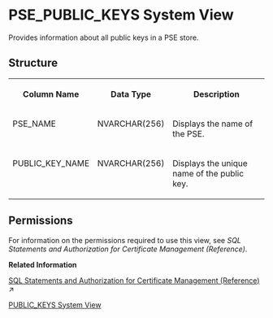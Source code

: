 <!-- loiobded95abb4ca4060a0cdd832acdf0ef0 -->

# PSE\_PUBLIC\_KEYS System View

Provides information about all public keys in a PSE store.



<a name="loiobded95abb4ca4060a0cdd832acdf0ef0__section_pnq_ynd_tfb"/>

## Structure


<table>
<tr>
<th valign="top">

Column Name



</th>
<th valign="top">

Data Type



</th>
<th valign="top">

Description



</th>
</tr>
<tr>
<td valign="top">

PSE\_NAME



</td>
<td valign="top">

NVARCHAR\(256\)



</td>
<td valign="top">

Displays the name of the PSE.



</td>
</tr>
<tr>
<td valign="top">

PUBLIC\_KEY\_NAME



</td>
<td valign="top">

NVARCHAR\(256\)



</td>
<td valign="top">

Displays the unique name of the public key.



</td>
</tr>
</table>



<a name="loiobded95abb4ca4060a0cdd832acdf0ef0__section_bbs_ppd_tfb"/>

## Permissions

For information on the permissions required to use this view, see *SQL Statements and Authorization for Certificate Management \(Reference\)*.

**Related Information**  


[SQL Statements and Authorization for Certificate Management (Reference)](https://help.sap.com/viewer/c82f8d6a84c147f8b78bf6416dae7290/2023_2_QRC/en-US/f32bcc9c4b734f24bedaf6253e7981d6.html "All administration tasks related to the management of public-key certificates (and public keys) can be performed using SQL.") :arrow_upper_right:

[PUBLIC\_KEYS System View](public-keys-system-view-4924523.md "Provides information about all public keys.")

